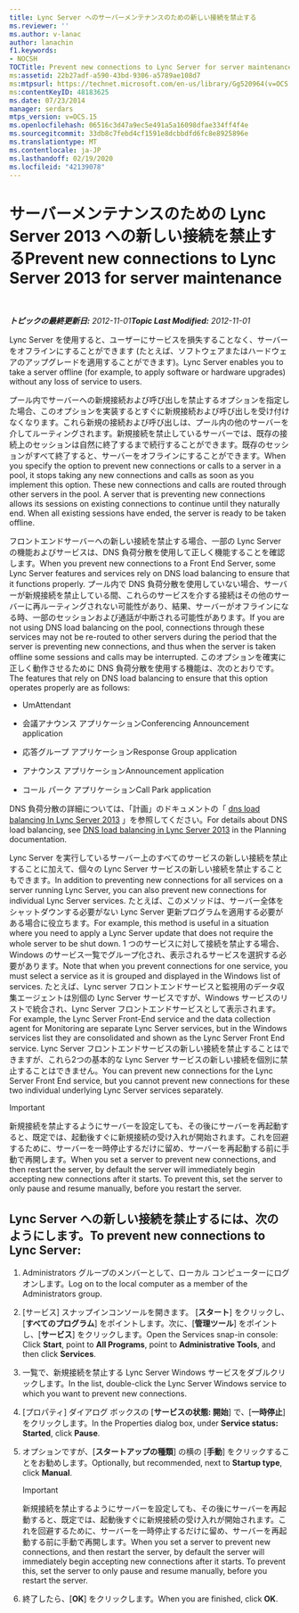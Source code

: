 ```yaml
---
title: Lync Server へのサーバーメンテナンスのための新しい接続を禁止する
ms.reviewer: ''
ms.author: v-lanac
author: lanachin
f1.keywords:
- NOCSH
TOCTitle: Prevent new connections to Lync Server for server maintenance
ms:assetid: 22b27adf-a590-43bd-9306-a5789ae108d7
ms:mtpsurl: https://technet.microsoft.com/en-us/library/Gg520964(v=OCS.15)
ms:contentKeyID: 48183625
ms.date: 07/23/2014
manager: serdars
mtps_version: v=OCS.15
ms.openlocfilehash: 06516c3d47a9ec5e491a5a16098dfae334ff4f4e
ms.sourcegitcommit: 33db8c7febd4cf1591e8dcbbdfd6fc8e8925896e
ms.translationtype: MT
ms.contentlocale: ja-JP
ms.lasthandoff: 02/19/2020
ms.locfileid: "42139078"
---
```

<div data-xmlns="http://www.w3.org/1999/xhtml">

<div class="topic" data-xmlns="http://www.w3.org/1999/xhtml" data-msxsl="urn:schemas-microsoft-com:xslt" data-cs="http://msdn.microsoft.com/">

<div data-asp="https://msdn2.microsoft.com/asp">

# <a name="prevent-new-connections-to-lync-server-2013-for-server-maintenance"></a><span data-ttu-id="ad79f-102">サーバーメンテナンスのための Lync Server 2013 への新しい接続を禁止する</span><span class="sxs-lookup"><span data-stu-id="ad79f-102">Prevent new connections to Lync Server 2013 for server maintenance</span></span>

</div>

<div id="mainSection">

<div id="mainBody">

<span> </span>

<span data-ttu-id="ad79f-103">_**トピックの最終更新日:** 2012-11-01_</span><span class="sxs-lookup"><span data-stu-id="ad79f-103">_**Topic Last Modified:** 2012-11-01_</span></span>

<span data-ttu-id="ad79f-104">Lync Server を使用すると、ユーザーにサービスを損失することなく、サーバーをオフラインにすることができます (たとえば、ソフトウェアまたはハードウェアのアップグレードを適用することができます)。</span><span class="sxs-lookup"><span data-stu-id="ad79f-104">Lync Server enables you to take a server offline (for example, to apply software or hardware upgrades) without any loss of service to users.</span></span>

<span data-ttu-id="ad79f-p101">プール内でサーバーへの新規接続および呼び出しを禁止するオプションを指定した場合、このオプションを実装するとすぐに新規接続および呼び出しを受け付けなくなります。これら新規の接続および呼び出しは、プール内の他のサーバーを介してルーティングされます。新規接続を禁止しているサーバーでは、既存の接続上のセッションは自然に終了するまで続行することができます。既存のセッションがすべて終了すると、サーバーをオフラインにすることができます。</span><span class="sxs-lookup"><span data-stu-id="ad79f-p101">When you specify the option to prevent new connections or calls to a server in a pool, it stops taking any new connections and calls as soon as you implement this option. These new connections and calls are routed through other servers in the pool. A server that is preventing new connections allows its sessions on existing connections to continue until they naturally end. When all existing sessions have ended, the server is ready to be taken offline.</span></span>

<span data-ttu-id="ad79f-109">フロントエンドサーバーへの新しい接続を禁止する場合、一部の Lync Server の機能およびサービスは、DNS 負荷分散を使用して正しく機能することを確認します。</span><span class="sxs-lookup"><span data-stu-id="ad79f-109">When you prevent new connections to a Front End Server, some Lync Server features and services rely on DNS load balancing to ensure that it functions properly.</span></span> <span data-ttu-id="ad79f-110">プール内で DNS 負荷分散を使用していない場合、サーバーが新規接続を禁止している間、これらのサービスを介する接続はその他のサーバーに再ルーティングされない可能性があり、結果、サーバーがオフラインになる時、一部のセッションおよび通話が中断される可能性があります。</span><span class="sxs-lookup"><span data-stu-id="ad79f-110">If you are not using DNS load balancing on the pool, connections through these services may not be re-routed to other servers during the period that the server is preventing new connections, and thus when the server is taken offline some sessions and calls may be interrupted.</span></span> <span data-ttu-id="ad79f-111">このオプションを確実に正しく動作させるために DNS 負荷分散を使用する機能は、次のとおりです。</span><span class="sxs-lookup"><span data-stu-id="ad79f-111">The features that rely on DNS load balancing to ensure that this option operates properly are as follows:</span></span>

  - <span data-ttu-id="ad79f-112">Um</span><span class="sxs-lookup"><span data-stu-id="ad79f-112">Attendant</span></span>

  - <span data-ttu-id="ad79f-113">会議アナウンス アプリケーション</span><span class="sxs-lookup"><span data-stu-id="ad79f-113">Conferencing Announcement application</span></span>

  - <span data-ttu-id="ad79f-114">応答グループ アプリケーション</span><span class="sxs-lookup"><span data-stu-id="ad79f-114">Response Group application</span></span>

  - <span data-ttu-id="ad79f-115">アナウンス アプリケーション</span><span class="sxs-lookup"><span data-stu-id="ad79f-115">Announcement application</span></span>

  - <span data-ttu-id="ad79f-116">コール パーク アプリケーション</span><span class="sxs-lookup"><span data-stu-id="ad79f-116">Call Park application</span></span>

<span data-ttu-id="ad79f-117">DNS 負荷分散の詳細については、「計画」のドキュメントの「 [dns load balancing In Lync Server 2013](lync-server-2013-dns-load-balancing.md) 」を参照してください。</span><span class="sxs-lookup"><span data-stu-id="ad79f-117">For details about DNS load balancing, see [DNS load balancing in Lync Server 2013](lync-server-2013-dns-load-balancing.md) in the Planning documentation.</span></span>

<span data-ttu-id="ad79f-118">Lync Server を実行しているサーバー上のすべてのサービスの新しい接続を禁止することに加えて、個々の Lync Server サービスの新しい接続を禁止することもできます。</span><span class="sxs-lookup"><span data-stu-id="ad79f-118">In addition to preventing new connections for all services on a server running Lync Server, you can also prevent new connections for individual Lync Server services.</span></span> <span data-ttu-id="ad79f-119">たとえば、このメソッドは、サーバー全体をシャットダウンする必要がない Lync Server 更新プログラムを適用する必要がある場合に役立ちます。</span><span class="sxs-lookup"><span data-stu-id="ad79f-119">For example, this method is useful in a situation where you need to apply a Lync Server update that does not require the whole server to be shut down.</span></span> <span data-ttu-id="ad79f-120">1 つのサービスに対して接続を禁止する場合、Windows のサービス一覧でグループ化され、表示されるサービスを選択する必要があります。</span><span class="sxs-lookup"><span data-stu-id="ad79f-120">Note that when you prevent connections for one service, you must select a service as it is grouped and displayed in the Windows list of services.</span></span> <span data-ttu-id="ad79f-121">たとえば、Lync server フロントエンドサービスと監視用のデータ収集エージェントは別個の Lync Server サービスですが、Windows サービスのリストで統合され、Lync Server フロントエンドサービスとして表示されます。</span><span class="sxs-lookup"><span data-stu-id="ad79f-121">For example, the Lync Server Front-End service and the data collection agent for Monitoring are separate Lync Server services, but in the Windows services list they are consolidated and shown as the Lync Server Front End service.</span></span> <span data-ttu-id="ad79f-122">Lync Server フロントエンドサービスの新しい接続を禁止することはできますが、これら2つの基本的な Lync Server サービスの新しい接続を個別に禁止することはできません。</span><span class="sxs-lookup"><span data-stu-id="ad79f-122">You can prevent new connections for the Lync Server Front End service, but you cannot prevent new connections for these two individual underlying Lync Server services separately.</span></span>

<div>


> [!IMPORTANT]
> <span data-ttu-id="ad79f-p104">新規接続を禁止するようにサーバーを設定しても、その後にサーバーを再起動すると、既定では、起動後すぐに新規接続の受け入れが開始されます。これを回避するために、サーバーを一時停止するだけに留め、サーバーを再起動する前に手動で再開します。</span><span class="sxs-lookup"><span data-stu-id="ad79f-p104">When you set a server to prevent new connections, and then restart the server, by default the server will immediately begin accepting new connections after it starts. To prevent this, set the server to only pause and resume manually, before you restart the server.</span></span>



</div>

<div>

## <a name="to-prevent-new-connections-to-lync-server"></a><span data-ttu-id="ad79f-125">Lync Server への新しい接続を禁止するには、次のようにします。</span><span class="sxs-lookup"><span data-stu-id="ad79f-125">To prevent new connections to Lync Server:</span></span>

1.  <span data-ttu-id="ad79f-126">Administrators グループのメンバーとして、ローカル コンピューターにログオンします。</span><span class="sxs-lookup"><span data-stu-id="ad79f-126">Log on to the local computer as a member of the Administrators group.</span></span>

2.  <span data-ttu-id="ad79f-127">[サービス] スナップインコンソールを開きます。 [**スタート**] をクリックし、[**すべてのプログラム**] をポイントします。次に、[**管理ツール**] をポイントし、[**サービス**] をクリックします。</span><span class="sxs-lookup"><span data-stu-id="ad79f-127">Open the Services snap-in console: Click **Start**, point to **All Programs**, point to **Administrative Tools**, and then click **Services**.</span></span>

3.  <span data-ttu-id="ad79f-128">一覧で、新規接続を禁止する Lync Server Windows サービスをダブルクリックします。</span><span class="sxs-lookup"><span data-stu-id="ad79f-128">In the list, double-click the Lync Server Windows service to which you want to prevent new connections.</span></span>

4.  <span data-ttu-id="ad79f-129">[プロパティ] ダイアログ ボックスの [**サービスの状態: 開始**] で、[**一時停止**] をクリックします。</span><span class="sxs-lookup"><span data-stu-id="ad79f-129">In the Properties dialog box, under **Service status: Started**, click **Pause**.</span></span>

5.  <span data-ttu-id="ad79f-130">オプションですが、[**スタートアップの種類**] の横の [**手動**] をクリックすることをお勧めします。</span><span class="sxs-lookup"><span data-stu-id="ad79f-130">Optionally, but recommended, next to **Startup type**, click **Manual**.</span></span>
    
    <div>
    

    > [!IMPORTANT]
    > <span data-ttu-id="ad79f-p105">新規接続を禁止するようにサーバーを設定しても、その後にサーバーを再起動すると、既定では、起動後すぐに新規接続の受け入れが開始されます。これを回避するために、サーバーを一時停止するだけに留め、サーバーを再起動する前に手動で再開します。</span><span class="sxs-lookup"><span data-stu-id="ad79f-p105">When you set a server to prevent new connections, and then restart the server, by default the server will immediately begin accepting new connections after it starts. To prevent this, set the server to only pause and resume manually, before you restart the server.</span></span>

    
    </div>

6.  <span data-ttu-id="ad79f-133">終了したら、[**OK**] をクリックします。</span><span class="sxs-lookup"><span data-stu-id="ad79f-133">When you are finished, click **OK**.</span></span>

</div>

</div>

<span> </span>

</div>

</div>

</div>

